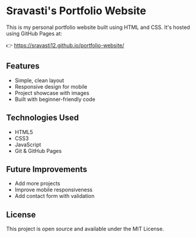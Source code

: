 # Sravasti's Portfolio Website

This is my personal portfolio website built using HTML and CSS. It's hosted using GitHub Pages at:

👉 https://sravasti12.github.io/portfolio-website/

## Features

- Simple, clean layout
- Responsive design for mobile
- Project showcase with images
- Built with beginner-friendly code

## Technologies Used

- HTML5
- CSS3
- JavaScript
- Git & GitHub Pages

## Future Improvements

- Add more projects
- Improve mobile responsiveness
- Add contact form with validation

## License

This project is open source and available under the MIT License.
